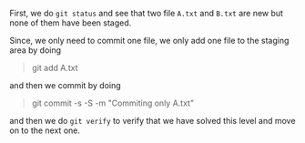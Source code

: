 First, we do `git status` and see that two file `A.txt` and `B.txt` are new but none of them have been staged.

Since, we only need to commit one file, we only add one file to the staging area by doing 

> git add A.txt

and then we commit by doing

> git commit -s -S -m "Commiting only A.txt"

and then we do `git verify` to verify that we have solved this level and move on to the next one.